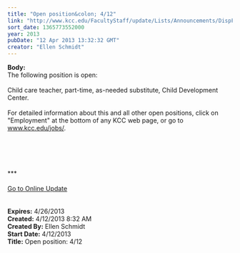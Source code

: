 ```yaml
---
title: "Open position&colon; 4/12"
link: "http://www.kcc.edu/FacultyStaff/update/Lists/Announcements/DispForm.aspx?ID=1073"
sort_date: 1365773552000
year: 2013
pubDate: "12 Apr 2013 13:32:32 GMT"
creator: "Ellen Schmidt"
---
```


<div><b>Body:</b> <div class="ExternalClass98BBB1F93AAF459A9B8434688565F2BA"><div>
<div>The following position is open: 
<div> </div>
<div>Child care teacher, part-time, as-needed substitute, Child Development Center.<br /><br />For detailed information about this and all other open positions, click on &quot;Employment&quot; at the bottom of any KCC web page, or go to <a href="/jobs">www.kcc.edu/jobs/</a>.<br /> </div>
<div> </div>
<div>
<div>
<div> </div>
<div> </div>
<div> </div>
<div>
<div>***</div>
<div> </div>
<div><a href="/FacultyStaff/update/Pages/dailyupdate.aspx">Go to Online Update</a></div>
<div> </div>
<div> </div></div></div></div></div></div></div></div>
<div><b>Expires:</b> 4/26/2013</div>
<div><b>Created:</b> 4/12/2013 8:32 AM</div>
<div><b>Created By:</b> Ellen Schmidt</div>
<div><b>Start Date:</b> 4/12/2013</div>
<div><b>Title:</b> Open position: 4/12</div>
